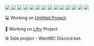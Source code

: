 ![](https://cdn.discordapp.com/emojis/725371331192815697.gif) ![](https://cdn.discordapp.com/emojis/725371331192815697.gif) ![](https://cdn.discordapp.com/emojis/725371331192815697.gif) ![](https://cdn.discordapp.com/emojis/725371331192815697.gif) ![](https://cdn.discordapp.com/emojis/725371331192815697.gif) ![](https://cdn.discordapp.com/emojis/725371331192815697.gif) ![](https://cdn.discordapp.com/emojis/725371331192815697.gif) ![](https://cdn.discordapp.com/emojis/725371331192815697.gif) ![](https://cdn.discordapp.com/emojis/725371331192815697.gif) ![](https://cdn.discordapp.com/emojis/725371331192815697.gif) ![](https://cdn.discordapp.com/emojis/725371331192815697.gif) ![](https://cdn.discordapp.com/emojis/725371331192815697.gif) ![](https://cdn.discordapp.com/emojis/725371331192815697.gif) ![](https://cdn.discordapp.com/emojis/725371331192815697.gif)

💻 Working on [Untitled Project](https://github.com/MythicalHorizon/UntitledProject).

📌 Working on [Litty](https://github.com/LittyProject) Project.

⚙ Side project - WantMC Discord bot.
